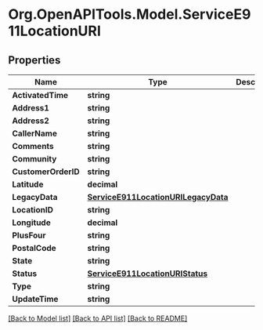# Org.OpenAPITools.Model.ServiceE911LocationURI

## Properties

Name | Type | Description | Notes
------------ | ------------- | ------------- | -------------
**ActivatedTime** | **string** |  | [optional] 
**Address1** | **string** |  | [optional] 
**Address2** | **string** |  | [optional] 
**CallerName** | **string** |  | [optional] 
**Comments** | **string** |  | [optional] 
**Community** | **string** |  | [optional] 
**CustomerOrderID** | **string** |  | [optional] 
**Latitude** | **decimal** |  | [optional] 
**LegacyData** | [**ServiceE911LocationURILegacyData**](ServiceE911LocationURILegacyData.md) |  | [optional] 
**LocationID** | **string** |  | [optional] 
**Longitude** | **decimal** |  | [optional] 
**PlusFour** | **string** |  | [optional] 
**PostalCode** | **string** |  | [optional] 
**State** | **string** |  | [optional] 
**Status** | [**ServiceE911LocationURIStatus**](ServiceE911LocationURIStatus.md) |  | [optional] 
**Type** | **string** |  | [optional] 
**UpdateTime** | **string** |  | [optional] 

[[Back to Model list]](../README.md#documentation-for-models) [[Back to API list]](../README.md#documentation-for-api-endpoints) [[Back to README]](../README.md)


